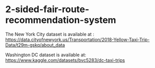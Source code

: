# 2-sided-fair-route-recommendation-system

The New York City dataset is available at : https://data.cityofnewyork.us/Transportation/2018-Yellow-Taxi-Trip-Data/t29m-gskq/about_data

Washington DC dataset is available at: https://www.kaggle.com/datasets/bvc5283/dc-taxi-trips
